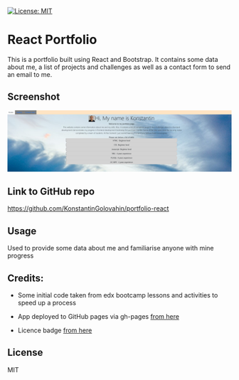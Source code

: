 [![License: MIT](https://img.shields.io/badge/License-MIT-yellow.svg)](https://opensource.org/licenses/MIT)

# React Portfolio

This is a portfolio built using React and Bootstrap. It contains some data about me, a list of projects and challenges as well as a contact form to send an email to me.

## Screenshot 

![React-Portfolio](./public/images/Screenshot.png?raw=true "React-Portfolio")

## Link to GitHub repo 

https://github.com/KonstantinGolovahin/portfolio-react

## Usage

Used to provide some data about me and familiarise anyone with mine progress

## Credits:

* Some initial code taken from edx bootcamp lessons and activities to speed up a process

* App deployed to GitHub pages via  gh-pages  [from here](https://github.com/gitname/react-gh-pages)

* Licence badge [from here](https://gist.github.com/lukas-h/2a5d00690736b4c3a7ba)

## License

MIT


